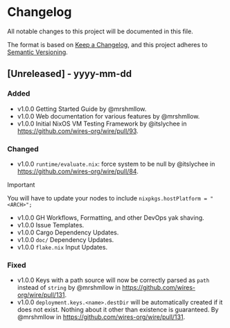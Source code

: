 # Changelog

All notable changes to this project will be documented in this file.

The format is based on [Keep a Changelog](https://keepachangelog.com/en/1.1.0/),
and this project adheres to [Semantic Versioning](https://semver.org/spec/v2.0.0.html).

## [Unreleased] - yyyy-mm-dd

### Added

- v1.0.0 Getting Started Guide by @mrshmllow.
- v1.0.0 Web documentation for various features by @mrshmllow.
- v1.0.0 Initial NixOS VM Testing Framework by @itslychee in https://github.com/wires-org/wire/pull/93.

### Changed

- v1.0.0 `runtime/evaluate.nix`: force system to be null by @itslychee in https://github.com/wires-org/wire/pull/84.

> [!IMPORTANT]  
> You will have to update your nodes to include `nixpkgs.hostPlatform = "<ARCH>";`

- v1.0.0 GH Workflows, Formatting, and other DevOps yak shaving.
- v1.0.0 Issue Templates.
- v1.0.0 Cargo Dependency Updates.
- v1.0.0 `doc/` Dependency Updates.
- v1.0.0 `flake.nix` Input Updates.

### Fixed

- v1.0.0 Keys with a path source will now be correctly parsed as `path` instead
  of `string` by @mrshmllow in https://github.com/wires-org/wire/pull/131.
- v1.0.0 `deployment.keys.<name>.destDir` will be automatically created if it
  does not exist. Nothing about it other than existence is guaranteed. By
  @mrshmllow in https://github.com/wires-org/wire/pull/131.
